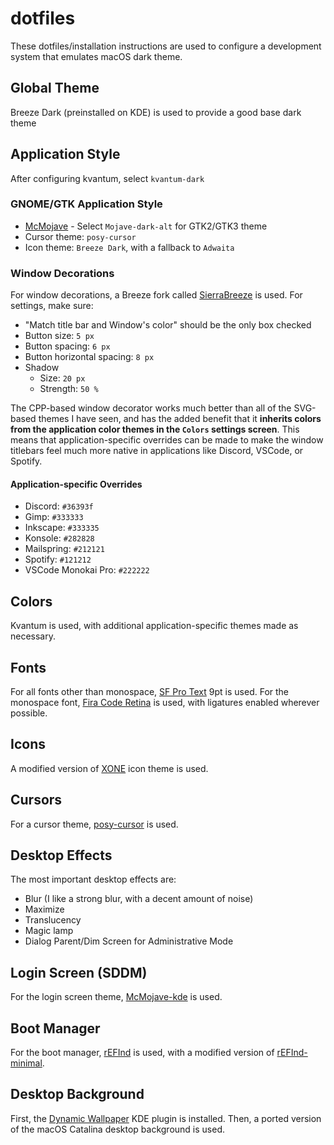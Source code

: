 # dotfiles

These dotfiles/installation instructions are used to configure a development system that emulates macOS dark theme.

## Global Theme

Breeze Dark (preinstalled on KDE) is used to provide a good base dark theme

## Application Style

After configuring kvantum, select `kvantum-dark`

### GNOME/GTK Application Style

- [McMojave](https://store.kde.org/p/1275087) - Select `Mojave-dark-alt` for GTK2/GTK3 theme
- Cursor theme: `posy-cursor`
- Icon theme: `Breeze Dark`, with a fallback to `Adwaita`

### Window Decorations

For window decorations, a Breeze fork called [SierraBreeze](https://github.com/ishovkun/SierraBreeze) is used. For settings, make sure:

- "Match title bar and Window's color" should be the only box checked
- Button size: `5 px`
- Button spacing: `6 px`
- Button horizontal spacing: `8 px`
- Shadow
  - Size: `20 px`
  - Strength: `50 %`

The CPP-based window decorator works much better than all of the SVG-based themes I have seen, and has the added benefit that it **inherits colors from the application color themes in the `Colors` settings screen**. This means that application-specific overrides can be made to make the window titlebars feel much more native in applications like Discord, VSCode, or Spotify.

#### Application-specific Overrides

- Discord: `#36393f`
- Gimp: `#333333`
- Inkscape: `#333335`
- Konsole: `#282828`
- Mailspring: `#212121`
- Spotify: `#121212`
- VSCode Monokai Pro: `#222222`

## Colors

Kvantum is used, with additional application-specific themes made as necessary.

## Fonts

For all fonts other than monospace, [SF Pro Text](https://aur.archlinux.org/packages/otf-san-francisco-pro/) 9pt is used. For the monospace font, [Fira Code Retina](https://www.archlinux.org/packages/community/any/otf-fira-code/) is used, with ligatures enabled wherever possible.

## Icons

A modified version of [XONE](https://store.kde.org/p/1218021/) icon theme is used.

## Cursors

For a cursor theme, [posy-cursor](https://aur.archlinux.org/packages/posy-cursors/) is used.

## Desktop Effects

The most important desktop effects are:

- Blur (I like a strong blur, with a decent amount of noise)
- Maximize
- Translucency
- Magic lamp
- Dialog Parent/Dim Screen for Administrative Mode

## Login Screen (SDDM)

For the login screen theme, [McMojave-kde](https://github.com/vinceliuice/McMojave-kde) is used.

## Boot Manager

For the boot manager, [rEFInd](http://www.rodsbooks.com/refind/) is used, with a modified version of [rEFInd-minimal](https://github.com/EvanPurkhiser/rEFInd-minimal).

## Desktop Background

First, the [Dynamic Wallpaper](https://store.kde.org/p/1295389/) KDE plugin is installed. Then, a ported version of the macOS Catalina desktop background is used.
